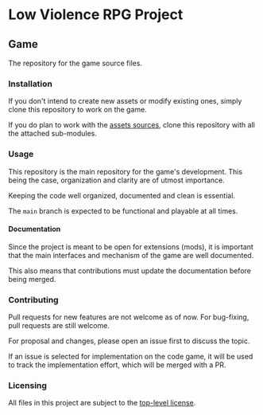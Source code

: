 # Low Violence RPG Project

## Game

The repository for the game source files.

### Installation

If you don't intend to create new assets or modify existing ones, simply clone this repository to work on the game.

If you do plan to work with the [assets sources](https://github.com/lowviolencerpg/assets-source), clone this repository with all the attached sub-modules.

### Usage

This repository is the main repository for the game's development. This being the case, organization and clarity are of utmost importance.

Keeping the code well organized, documented and clean is essential.

The `main` branch is expected to be functional and playable at all times.

#### Documentation

Since the project is meant to be open for extensions (mods), it is important that the main interfaces and mechanism of the game are well documented.

This also means that contributions must update the documentation before being merged.

### Contributing

Pull requests for new features are not welcome as of now. For bug-fixing, pull requests are still welcome.

For proposal and changes, please open an issue first to discuss the topic.

If an issue is selected for implementation on the code game, it will be used to track the implementation effort, which will be merged with a PR.

### Licensing

All files in this project are subject to the [top-level license](./LICENSE).
